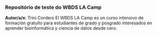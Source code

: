 ### Repositório de teste do WBDS LA Camp
**Autor/a/e**: Trini Cordero
El WBDS LA Camp es un curso intensivo de formación gratuito para estudiantes de grado y posgrado interesados en aprender bioinformática y ciencia de datos desde cero.
